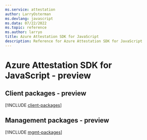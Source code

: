 ```yaml
---
ms.service: attestation
author: LarryOsterman
ms.devlang: javascript
ms.data: 07/22/2022
ms.topic: reference
ms.author: larryo
title: Azure Attestation SDK for JavaScript
description: Reference for Azure Attestation SDK for JavaScript
---
```

# Azure Attestation SDK for JavaScript - preview

## Client packages - preview
[!INCLUDE [client-packages](attestation-client-index.md)]
## Management packages - preview
[!INCLUDE [mgmt-packages](attestation-mgmt-index.md)]
